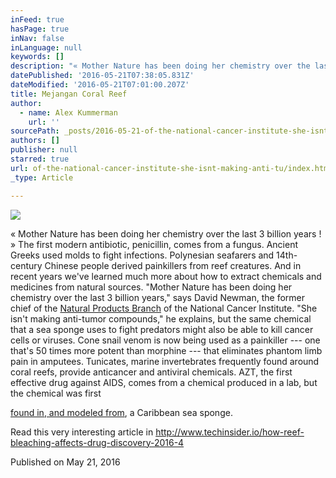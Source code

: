 ```yaml
---
inFeed: true
hasPage: true
inNav: false
inLanguage: null
keywords: []
description: "« Mother Nature has been doing her chemistry over the last 3 billion years ! » The first modern antibiotic, penicillin, comes from a fungus. Ancient Greeks used molds to fight infections. Polynesian seafarers and 14th-century Chinese people derived painkillers from reef creatures. And in recent years we've learned much more about how to extract chemicals and medicines from natural sources. \"Mother Nature has been doing her chemistry over the last 3 billion years,\" says David Newman, the former chief of the Natural Products Branch of the National Cancer Institute. \"She isn't making anti-tumor compounds,\" he explains, but the same chemical that a sea sponge uses to fight predators might also be able to kill cancer cells or viruses. Cone snail venom is now being used as a painkiller — one that's 50 times more potent than morphine — that eliminates phantom limb pain in amputees. Tunicates, marine invertebrates frequently found around coral reefs, provide anticancer and antiviral chemicals. AZT, the first effective drug against AIDS, comes from a chemical produced in a lab, but the chemical was first "
datePublished: '2016-05-21T07:38:05.831Z'
dateModified: '2016-05-21T07:01:00.207Z'
title: Mejangan Coral Reef
author:
  - name: Alex Kummerman
    url: ''
sourcePath: _posts/2016-05-21-of-the-national-cancer-institute-she-isnt-making-anti-tu.md
authors: []
publisher: null
starred: true
url: of-the-national-cancer-institute-she-isnt-making-anti-tu/index.html
_type: Article

---
```

![](https://the-grid-user-content.s3-us-west-2.amazonaws.com/40f1a802-052e-460e-857e-ab700a54039b.jpg)

« Mother Nature has been doing her chemistry over the last 3 billion years ! » The first modern antibiotic, penicillin, comes from a fungus. Ancient Greeks used molds to fight infections. Polynesian seafarers and 14th-century Chinese people derived painkillers from reef creatures. And in recent years we've learned much more about how to extract chemicals and medicines from natural sources. "Mother Nature has been doing her chemistry over the last 3 billion years," says David Newman, the former chief of the [Natural Products Branch][0] of the National Cancer Institute. "She isn't making anti-tumor compounds," he explains, but the same chemical that a sea sponge uses to fight predators might also be able to kill cancer cells or viruses. Cone snail venom is now being used as a painkiller --- one that's 50 times more potent than morphine --- that eliminates phantom limb pain in amputees. Tunicates, marine invertebrates frequently found around coral reefs, provide anticancer and antiviral chemicals. AZT, the first effective drug against AIDS, comes from a chemical produced in a lab, but the chemical was first 

[found in, and modeled from][1], a Caribbean sea sponge.

Read this very interesting article in http://www.techinsider.io/how-reef-bleaching-affects-drug-discovery-2016-4

Published on May 21, 2016

[0]: http://dtp.nci.nih.gov/branches/npb/repository.html
[1]: http://ocean.si.edu/ocean-photos/sea-sponge-hiv-medicine